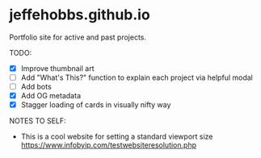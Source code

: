 # jeffehobbs.github.io
Portfolio site for active and past projects.

TODO: 

* [X] Improve thumbnail art
* [ ] Add "What's This?" function to explain each project via helpful modal
* [ ] Add bots
* [X] Add OG metadata
* [X] Stagger loading of cards in visually nifty way

NOTES TO SELF:

* This is a cool website for setting a standard viewport size https://www.infobyip.com/testwebsiteresolution.php
